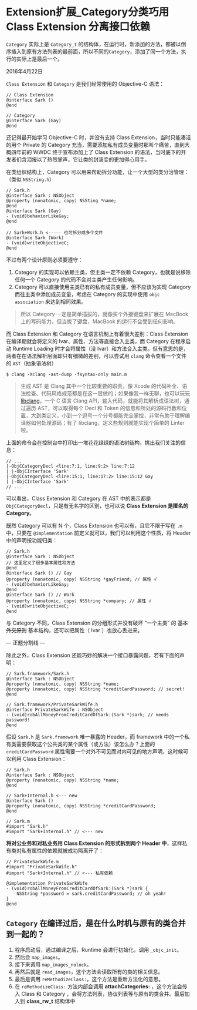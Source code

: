 # Extension扩展_Category分类巧用 Class Extension 分离接口依赖

`Category` 实际上是 `Category_t` 的结构体，在运行时，新添加的方法，都被以倒序插入到原有方法列表的最前面，所以不同的`Category`，添加了同一个方法，执行的实际上是最后一个。





2016年4月22日

`Class Extension` 和 `Category` 是我们经常使用的 Objective-C 语法：

```
// Class Extension
@interface Sark ()
@end

// Category
@interface Sark (Gay)
@end
```

还记得最开始学习 Objective-C 时，并没有支持 Class Extension，当时只能凑活的用个 Private 的 Category 充当，需要添加私有成员变量时那叫个痛苦，直到大概四年前的 WWDC 终于宣布添加上了 Class Extension 的语法，当时底下的开发者们含泪报以了热烈掌声，它让类的封装变的更加得心用手。

在类组织结构上，Category 可以用来帮助拆分功能，让一个大型的类分治管理：（类似 `NSString.h`）

```
// Sark.h
@interface Sark : NSObject
@property (nonatomic, copy) NSSting *name;
@end
@interface Sark (Gay)
- (void)behaviorLikeGay;
@end

// Sark+Work.h <----- 也可拆分成多个文件
@interface Sark (Work)
- (void)writeObjectiveC;
@end
```

不过有两个设计原则必须要遵守：

1. Category 的实现可以依赖主类，但主类一定不依赖 Category，也就是说移除任何一个 Category 的代码不会对主类产生任何影响。
2. Category 可以直接使用主类已有的私有成员变量，但不应该为实现 Category 而往主类中添加成员变量，考虑在 Category 的实现中使用 `objc association` 来达到相同效果。

> 所以 Category 一定是简单插拔的，就像买个外接键盘来扩展在 MacBook 上的写码能力，但当拔了键盘，MacBook 的运行不会受到任何影响。

而 Class Extension 和 Category 在语言机制上有着很大差别：Class Extension 在编译期就会将定义的 Ivar、属性、方法等直接合入主类，而 Category 在程序启动 Runtime Loading 时才会将属性（没 Ivar）和方法合入主类。但有意思的是，两者在在语法解析层面却只有细微的差别，可以尝试用 `clang` 命令查看一个文件的 `AST`（抽象语法树）

```
$ clang -Xclang -ast-dump -fsyntax-only main.m
```

> 生成 AST 是 Clang 其中一个比较重要的职责，像 Xcode 的代码补全、语法检查、代码风格规范都是在这一层做的；如果像我一样无聊，也可以玩玩 [libclang](http://clang.llvm.org/doxygen/group__CINDEX.html)，一个 C 语言 Clang API，输入代码，就能将其解析成语法树，通过遍历 AST，可以取得每个 Decl 和 Token 的信息和所处的源码行数和位置，大到类定义，小到一个逗号一个分号都能完全掌控，非常有助于理解编译器如何处理源码；有了 libclang，定义些规则就能实现个简单的 Linter 啦。

上面的命令会在控制台中打印出一堆花花绿绿的语法树结构，挑出我们关注的信息：

```
// ...
|-ObjCCategoryDecl <line:7:1, line:9:2> line:7:12
| |-ObjCInterface 'Sark'
|-ObjCCategoryDecl <line:15:1, line:17:2> line:15:12 Gay
| |-ObjCInterface 'Sark'
// ...
```

可以看出，Class Extension 和 Category 在 AST 中的表示都是 `ObjCCategoryDecl`，只是有无名字的区别，也可以说 **Class Extension 是匿名的 Category**。

既然 Category 可以有 N 个，Class Extension 也可以有，且它不限于写在 `.m` 中，只要在 `@implementation` 前定义就可以，我们可以利用这个性质，将 Header 中的声明按功能归类：

```
// Sark.h
@interface Sark : NSObject
// 这里定义了很多基本属性和方法
@end
@interface Sark () // Gay
@property (nonatomic, copy) NSString *gayFriend; // 属性 √
- (void)behaviorLikeGay;
@end
@interface Sark () // Work
@property (nonatomic, copy) NSString *company; // 属性 √
- (void)writeObjectiveC;
@end
```

与 Category 不同，Class Extension 的分组形式并没有破坏 “一个主类” 的 ~~基本外交原则~~ 基本结构，还可以把属性（ Ivar ）也放心丢进来。

— 正题分割线 —

除此之外，Class Extension 还能巧妙的解决一个接口暴露问题，若有下面的声明：

```
// Sark.framework/Sark.h
@interface Sark : NSObject
@property (nonatomic, copy) NSString *name;
@property (nonatomic, copy) NSString *creditCardPassword; // secret!
@end

// Sark.framework/PrivateSarkWife.h
@interface PrivateSarkWife : NSObject
- (void)robAllMoneyFromCreditCardOfSark:(Sark *)sark; // needs password!
@end
```

假设 `Sark.h` 是 `Sark.framework` 唯一暴露的 Header，而 framework 中的一个私有类需要获取这个公共类的某个属性（或方法）该怎么办？上面的 `creditCardPassword` 属性需要一个对外不可见而对内可见的地方声明，这时候可以利用 Class Extension：

```
// Sark.h
@interface Sark : NSObject
@property (nonatomic, copy) NSString *name;
@end

// Sark+Internal.h <--- new
@interface Sark ()
@property (nonatomic, copy) NSString *creditCardPassword;
@end

// Sark.m
#import "Sark.h"
#import "Sark+Internal.h" // <--- new
```

**将对公业务和对私业务用 Class Extension 的形式拆到两个 Header 中**，这样私有类对私有属性的依赖就被成功隔离开了：

```
// PrivateSarkWife.m
#import "PrivateSarkWife.h"
#import "Sark+Internal.h" // <--- 私有依赖

@implementation PrivateSarkWife
- (void)robAllMoneyFromCreditCardOfSark:(Sark *)sark {
    NSString *password = sark.creditCardPassword; // oh yeah!
}
@end
```





## `Category` 在编译过后，是在什么时机与原有的类合并到一起的？

1. 程序启动后，通过编译之后，Runtime 会进行初始化，调用 `_objc_init`。
2. 然后会 `map_images`。
3. 接下来调用 `map_images_nolock`。
4. 再然后就是 `read_images`，这个方法会读取所有的类的相关信息。
5. 最后是调用 `reMethodizeClass:`，这个方法是重新方法化的意思。
6. 在 `reMethodizeClass:` 方法内部会调用 **attachCategories:** ，这个方法会传入 Class 和 Category ，会将方法列表，协议列表等与原有的类合并。最后加入到 **class_rw_t** 结构体中